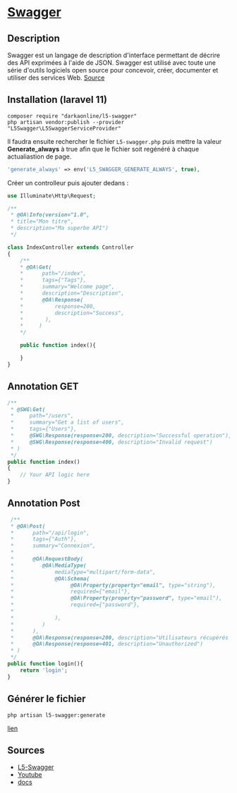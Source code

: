 # [Swagger](readme.md)

## Description

Swagger est un langage de description d'interface permettant de décrire des API exprimées à l'aide de JSON. Swagger est utilisé avec toute une série d'outils logiciels open source pour concevoir, créer, documenter et utiliser des services Web. [Source](https://fr.wikipedia.org/wiki/Swagger_(logiciel))

## Installation (laravel 11)

```console
composer require "darkaonline/l5-swagger"
php artisan vendor:publish --provider "L5Swagger\L5SwaggerServiceProvider"
```

Il faudra ensuite rechercher le fichier `L5-swagger.php` puis mettre la valeur **Generate_always** à true afin que le fichier soit regénéré à chaque actualiastion de page.  

```php
'generate_always' => env('L5_SWAGGER_GENERATE_ALWAYS', true),
```

Créer un controlleur puis ajouter dedans :

```php
use Illuminate\Http\Request;

/**
 * @OA\Info(version="1.0",
 * title="Mon titre",
 * description="Ma superbe API")
 */

class IndexController extends Controller
{
    /**
    * @OA\Get(
    *      path="/index",
    *      tags={"Tags"},
    *      summary="Welcome page",
    *      description="Description",
    *      @OA\Response(
    *          response=200,
    *          description="Success",
    *       ),
    *     )
    */

    public function index(){

    }
}
```

## Annotation GET

```php
/**
 * @SWG\Get(
 *     path="/users",
 *     summary="Get a list of users",
 *     tags={"Users"},
 *     @SWG\Response(response=200, description="Successful operation"),
 *     @SWG\Response(response=400, description="Invalid request")
 * )
 */
public function index()
{
    // Your API logic here
}
```

## Annotation Post

```php
 /**
 * @OA\Post(
 *      path="/api/login",
 *      tags={"Auth"},
 *      summary="Connexion",
 *
 *      @OA\RequestBody(
 *         @OA\MediaType(
 *             mediaType="multipart/form-data",
 *             @OA\Schema(
 *                  @OA\Property(property="email", type="string"),
 *                  required={"email"},
 *                  @OA\Property(property="password", type="email"),
 *                  required={"password"},
 *
 *             ),
 *         )
 *      ),
 *      @OA\Response(response=200, description="Utilisateurs récupérés avec succès"),
 *      @OA\Response(response=401, description="Unauthorized")
 * )
 */
public function login(){
    return 'login';
}
```

## Générer le fichier

```console
php artisan l5-swagger:generate
```

[lien](http://localhost:8000/api/documentation)

## Sources

* [L5-Swagger](https://github.com/DarkaOnLine/L5-Swagger)
* [Youtube](https://www.youtube.com/watch?v=sODdVdIk90c&ab_channel=DavidSilva)
* [docs](https://medium.com/@mark.tabletpc/set-up-laravel-with-swagger-for-comprehensive-api-documentation-step-by-step-instructions-d30552ca8051)